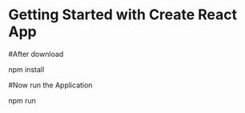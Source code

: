 # Getting Started with Create React App

#After download    

npm install

#Now run the Application

npm run

